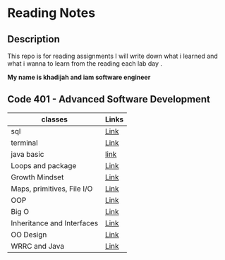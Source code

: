 # Reading Notes

## Description

This repo is for reading assignments
I will write down what i learned and what i wanna to learn from the reading each lab day .

**My name is khadijah and iam software engineer**




 ## Code 401 - Advanced Software Development






| classes     | Links |
| ----------- | ----------- |
| sql         | [Link](sql.md)  |
| terminal    | [Link](terminal.md) |
| java basic  | [link](javabasic.md)|
|Loops and package| [Link](loopAndImport.md)
|Growth Mindset | [Link](GrowthMindset.md) |
| Maps, primitives, File I/O| [Link](MapsprimitivesFileI/O.md) |
| OOP            | [Link](oop.md)           |
|Big O           |[Link](BigO.md)  |
|Inheritance and Interfaces| [Link](InheritanceAndInterfaces.md)|
|OO Design|[Link](OODesign.md)  |
|WRRC and Java|[Link](WRRCandJava.md)|